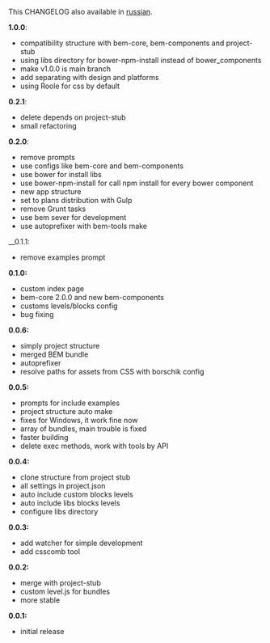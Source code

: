 This CHANGELOG also available in [russian](https://github.com/verybigman/generator-bem/blob/master/CHANGELOG.ru.md).

__1.0.0__:

- compatibility structure with bem-core, bem-components and project-stub
- using libs directory for bower-npm-install instead of bower_components
- make v1.0.0 is main branch
- add separating with design and platforms
- using Roole for css by default

__0.2.1__:

- delete depends on project-stub
- small refactoring

__0.2.0__:

- remove prompts
- use configs like bem-core and bem-components
- use bower for install libs
- use bower-npm-install for call npm install for every bower component
- new app structure
- set to plans distribution with Gulp
- remove Grunt tasks
- use bem sever for development
- use autoprefixer with bem-tools make

__0.1.1:

- remove examples prompt

__0.1.0:__

- custom index page
- bem-core 2.0.0 and new bem-components
- customs levels/blocks config
- bug fixing

__0.0.6:__

- simply project structure
- merged BEM bundle
- autoprefixer
- resolve paths for assets from CSS with borschik config

__0.0.5:__

- prompts for include examples
- project structure auto make
- fixes for Windows, it work fine now
- array of bundles, main trouble is fixed
- faster building
- delete exec methods, work with tools by API

__0.0.4:__

- clone structure from project stub
- all settings in project.json
- auto include custom blocks levels
- auto include libs blocks levels
- configure libs directory

__0.0.3:__

- add watcher for simple development
- add csscomb tool

__0.0.2:__

- merge with project-stub
- custom level.js for bundles
- more stable

__0.0.1:__

- initial release

